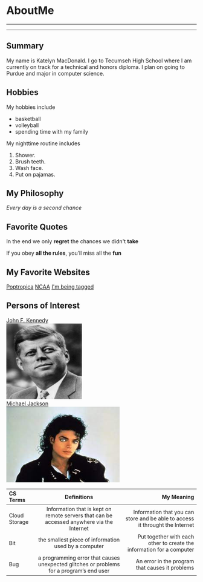 # AboutMe
---
---
## Summary

[I have a new home]: https://theuselessweb.site/ducksarethebest.com/

My name is Katelyn MacDonald. I go to Tecumseh High School where I am currently on track for a technical and honors diploma. I plan on going to Purdue and major in computer science. 

[1]: https://www.history.com/topics/us-presidents/john-f-kennedy
[2]: https://www.britannica.com/biography/Michael-Jackson

Hobbies
-

My hobbies include

- basketball
- volleyball
- spending time with my family

My nighttime routine includes

1. Shower.
2. Brush teeth.
3. Wash face.
4. Put on pajamas. 

## My Philosophy

*Every day is a second chance*

## Favorite Quotes

In the end we only **regret** the chances we didn't **take**

If you obey __all the rules__, you’ll miss all the **fun**

## My Favorite Websites

[Poptropica](https://www.poptropica.com/)
[NCAA](https://www.espn.com/mens-college-basketball/team/_/id/84/indiana-hoosiers "Indiana Hoosiers")
[I'm being tagged][I have a NEW HOME]

## Persons of Interest

[John F. Kennedy][1]<br>
<kbd>
<img src="JohnFKennedy.jpg" height="200px" width="200px">
  </kbd><br>
[Michael Jackson][2]<br>
<kbd>
<img src="Michael Jackson.jpg" height="200px" width="300px"></kbd>

| CS Terms | Definitions | My Meaning
|:-| :----: | ---: |
| Cloud Storage | Information that is kept on remote servers that can be accessed anywhere via the Internet | Information that you can store and be able to access it throught the Internet |
| Bit | the smallest piece of information used by a computer | Put together with each other to create the information for a computer |
| Bug | a programming error that causes unexpected glitches or problems for a program’s end user | An error in the program that causes it problems |


